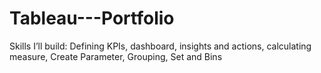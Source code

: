 # Tableau---Portfolio
Skills I’ll build: Defining KPIs,  dashboard, insights and actions, calculating measure, Create Parameter, Grouping, Set and Bins
